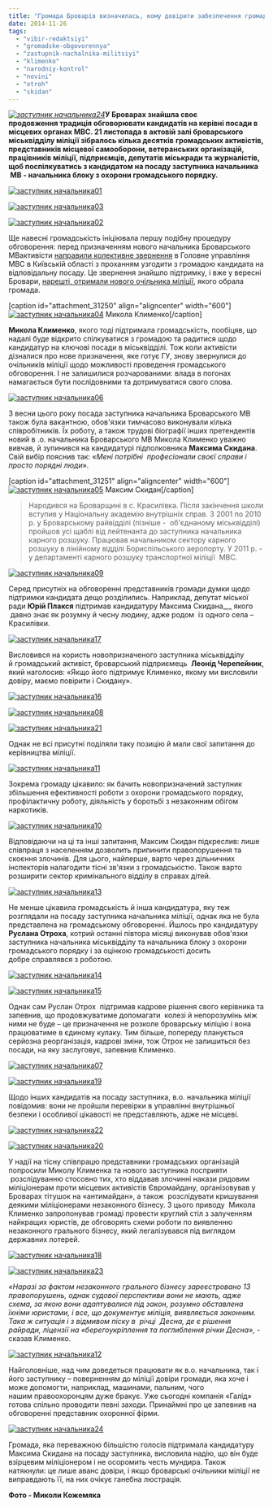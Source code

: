 ```yaml
---
title: "Громада Броварів визначилась, кому довірити забезпечення громадського порядку в місті"
date: 2014-11-26
tags: 
  - "vibir-redaktsiyi"
  - "gromadske-obgovorennya"
  - "zastupnik-nachalnika-militsiyi"
  - "klimenko"
  - "narodniy-kontrol"
  - "novini"
  - "otroh"
  - "skidan"
---
```


_[![заступник начальника24](https://mpz.brovary.org/wp-content/uploads/2014/11/zastupnik-nachalnika24.jpg)](https://mpz.brovary.org/wp-content/uploads/2014/11/zastupnik-nachalnika24.jpg)_**У Броварах знайшла своє продовження традиція обговорювати кандидатів на керівні посади в місцевих органах МВС. 21 листопада в актовій залі броварського міськвідділу міліції зібралось кілька десятків** **громадських активістів, представників місцевої самооборони, ветеранських організацій, працівників міліції, підприємців, депутатів міськради та журналістів, щоб поспілкуватись з кандидатом на посаду заступника начальника  МВ - начальника блоку з охорони громадського порядку.**

[![заступник начальника01](https://mpz.brovary.org/wp-content/uploads/2014/11/zastupnik-nachalnika01.jpg)](https://mpz.brovary.org/wp-content/uploads/2014/11/zastupnik-nachalnika01.jpg)

[![заступник начальника03](https://mpz.brovary.org/wp-content/uploads/2014/11/zastupnik-nachalnika03.jpg)](https://mpz.brovary.org/wp-content/uploads/2014/11/zastupnik-nachalnika03.jpg)

[![заступник начальника02](https://mpz.brovary.org/wp-content/uploads/2014/11/zastupnik-nachalnika02.jpg)](https://mpz.brovary.org/wp-content/uploads/2014/11/zastupnik-nachalnika02.jpg)

Ще навесні громадськість ініціювала першу подібну процедуру обговорення: перед призначенням нового начальника Броварського МВактивісти [направили колективне звернення](https://mpz.brovary.org/brovarchani-vimagayut-uzgoditi-z-gromadoyu-kandidaturu-na-posadu-nachalnika-militsiyi/) в Головне управління МВС в Київській області з проханням узгодити з громадою кандидата на відповідальну посаду. Це звернення знайшло підтримку, і вже у вересні Бровари, [нарешті, отримали нового очільника міліції](https://mpz.brovary.org/u-brovarah-noviy-prokuror-ta-nachalnik-militsiyi-gromada-zaproshuye-yih-na-dialog/), якого обрала громада.

\[caption id="attachment\_31250" align="aligncenter" width="600"\][![заступник начальника04](https://mpz.brovary.org/wp-content/uploads/2014/11/zastupnik-nachalnika04.jpg)](https://mpz.brovary.org/wp-content/uploads/2014/11/zastupnik-nachalnika04.jpg) Микола Клименко\[/caption\]

**Микола Клименко**, якого тоді підтримала громадськість, пообіцяв, що надалі буде відкрито спілкуватися з громадою та радитися щодо кандидатур на ключові посади в міськвідділі. Тож коли активісти дізналися про нове призначення, яке готує ГУ, знову звернулися до очільників міліції щодо можливості проведення громадського обговорення. І не залишилися розчарованими: влада в погонах намагається бути послідовними та дотримуватися свого слова.

[![заступник начальника06](https://mpz.brovary.org/wp-content/uploads/2014/11/zastupnik-nachalnika06.jpg)](https://mpz.brovary.org/wp-content/uploads/2014/11/zastupnik-nachalnika06.jpg)

З весни цього року посада заступника начальника Броварського МВ також була вакантною, обов'язки тимчасово виконували кілька співробітників. Їх роботу, а також трудові біографії інших претендентів новий в .о. начальника Броварського МВ Микола Клименко уважно вивчав, й зупинився на кандидатурі підполковника **Максима Скидана**. Свій вибір пояснив так: «_Мені потрібні  професіонали своєї справи і просто порядні люди_».

\[caption id="attachment\_31251" align="aligncenter" width="600"\][![заступник начальника05](https://mpz.brovary.org/wp-content/uploads/2014/11/zastupnik-nachalnika05.jpg)](https://mpz.brovary.org/wp-content/uploads/2014/11/zastupnik-nachalnika05.jpg) Максим Скидан\[/caption\]

> Народився на Броварщині в с. Красилівка. Після закінчення школи вступив у Національну академію внутрішніх справ. З 2001 по 2010 р. у Броварському райвідділі (пізніше -  об'єднаному міськвідділі) пройшов усі щаблі від лейтенанта до заступника начальника карного розшуку. Працював начальником сектору карного розшуку в лінійному відділі Бориспільського аеропорту. У 2011 р. - у департаменті карного розшуку транспортної міліції  МВС.  

[![заступник начальника09](https://mpz.brovary.org/wp-content/uploads/2014/11/zastupnik-nachalnika09.jpg)](https://mpz.brovary.org/wp-content/uploads/2014/11/zastupnik-nachalnika09.jpg)

Серед присутніх на обговоренні представників громади думки щодо підтримки кандидата дещо розділились. Наприклад, депутат міської ради **Юрій Плакся** підтримав кандидатуру Максима Скидана_,_ якого  давно знає як розумну й чесну людину, адже родом  із одного села – Красилівки.

[![заступник начальника17](https://mpz.brovary.org/wp-content/uploads/2014/11/zastupnik-nachalnika17.jpg)](https://mpz.brovary.org/wp-content/uploads/2014/11/zastupnik-nachalnika17.jpg)

Висловився на користь новопризначеного заступника міськвідділу й громадський активіст, броварський підприємець  **Леонід Черепейник**, який наголосив: «Якщо його підтримує Клименко, якому ми висловили довіру, маємо повірити і Скидану».

[![заступник начальника16](https://mpz.brovary.org/wp-content/uploads/2014/11/zastupnik-nachalnika16.jpg)](https://mpz.brovary.org/wp-content/uploads/2014/11/zastupnik-nachalnika16.jpg)

[![заступник начальника08](https://mpz.brovary.org/wp-content/uploads/2014/11/zastupnik-nachalnika08.jpg)](https://mpz.brovary.org/wp-content/uploads/2014/11/zastupnik-nachalnika08.jpg)

[![заступник начальника21](https://mpz.brovary.org/wp-content/uploads/2014/11/zastupnik-nachalnika21.jpg)](https://mpz.brovary.org/wp-content/uploads/2014/11/zastupnik-nachalnika21.jpg)

Однак не всі присутні поділяли таку позицію й мали свої запитання до керівництва міліції.

[![заступник начальника11](https://mpz.brovary.org/wp-content/uploads/2014/11/zastupnik-nachalnika11.jpg)](https://mpz.brovary.org/wp-content/uploads/2014/11/zastupnik-nachalnika11.jpg)

Зокрема громаду цікавило: як бачить новопризначений заступник збільшення ефективності роботи з охорони громадського порядку, профілактичну роботу, діяльність у боротьбі з незаконним обігом наркотиків.

[![заступник начальника10](https://mpz.brovary.org/wp-content/uploads/2014/11/zastupnik-nachalnika10.jpg)](https://mpz.brovary.org/wp-content/uploads/2014/11/zastupnik-nachalnika10.jpg)

Відповідаючи на ці та інші запитання, Максим Скидан підкреслив: лише співпраця з населенням дозволить припинити правопорушення та скоєння злочинів. Для цього, найперше, варто через дільничних інспекторів налагодити тісні зв'язки з громадськістю. Також варто розширити сектор кримінального відділу в справах дітей.

[![заступник начальника13](https://mpz.brovary.org/wp-content/uploads/2014/11/zastupnik-nachalnika13.jpg)](https://mpz.brovary.org/wp-content/uploads/2014/11/zastupnik-nachalnika13.jpg)

Не менше цікавила громадськість й інша кандидатура, яку теж розглядали на посаду заступника начальника міліції, однак яка не була представлена на громадському обговоренні. Йшлось про кандидатуру **Руслана Отроха**, котрий останні півтора місяці виконував обов'язки заступника начальника міськвідділу та начальника блоку з охорони громадського порядку і за оцінкою громадськості досить добре справлявся з роботою.

[![заступник начальника14](https://mpz.brovary.org/wp-content/uploads/2014/11/zastupnik-nachalnika14.jpg)](https://mpz.brovary.org/wp-content/uploads/2014/11/zastupnik-nachalnika14.jpg)

[![заступник начальника15](https://mpz.brovary.org/wp-content/uploads/2014/11/zastupnik-nachalnika15.jpg)](https://mpz.brovary.org/wp-content/uploads/2014/11/zastupnik-nachalnika15.jpg)

Однак сам Руслан Отрох  підтримав кадрове рішення свого керівника та запевнив, що продовжуватиме допомагати  колезі й непорозумінь між ними не буде – це призначення не розколе броварську міліцію і вона працюватиме в єдиному кулаку. Тим більше, попереду планується серйозна реорганізація, кадрові зміни, тож Отрох не залишиться без посади, на яку заслуговує, запевнив Клименко.

[![заступник начальника07](https://mpz.brovary.org/wp-content/uploads/2014/11/zastupnik-nachalnika07.jpg)](https://mpz.brovary.org/wp-content/uploads/2014/11/zastupnik-nachalnika07.jpg)

[![заступник начальника19](https://mpz.brovary.org/wp-content/uploads/2014/11/zastupnik-nachalnika19.jpg)](https://mpz.brovary.org/wp-content/uploads/2014/11/zastupnik-nachalnika19.jpg)

Щодо інших кандидатів на посаду заступника, в.о. начальника міліції повідомив: вони не пройшли перевірки в управлінні внутрішньої безпеки і особливої цікавості не представляють, адже не місцеві.

[![заступник начальника22](https://mpz.brovary.org/wp-content/uploads/2014/11/zastupnik-nachalnika22.jpg)](https://mpz.brovary.org/wp-content/uploads/2014/11/zastupnik-nachalnika22.jpg)

[![заступник начальника20](https://mpz.brovary.org/wp-content/uploads/2014/11/zastupnik-nachalnika20.jpg)](https://mpz.brovary.org/wp-content/uploads/2014/11/zastupnik-nachalnika20.jpg)

У надії на тісну співпрацю представники громадських організацій попросили Миколу Клименка та нового заступника посприяти  розслідуванню стосовно тих, хто віддавав злочинні накази рядовим міліціонерам проти місцевих активістів Євромайдану, організовував у Броварах тітушок на «антимайдан», а також  розслідувати кришування деякими міліціонерами незаконного бізнесу. З цього приводу  Микола Клименко запропонував громаді провести круглий стіл з залученням найкращих юристів, де обговорять схеми роботи по виявленню незаконного грального бізнесу, який легалізувався під виглядом державних лотерей.

[![заступник начальника18](https://mpz.brovary.org/wp-content/uploads/2014/11/zastupnik-nachalnika18.jpg)](https://mpz.brovary.org/wp-content/uploads/2014/11/zastupnik-nachalnika18.jpg)

[![заступник начальника23](https://mpz.brovary.org/wp-content/uploads/2014/11/zastupnik-nachalnika23.jpg)](https://mpz.brovary.org/wp-content/uploads/2014/11/zastupnik-nachalnika23.jpg)

_«Наразі за фактом незаконного грального бізнесу зареєстровано 13 правопорушень, однак судової перспективи вони не мають, адже схема, за якою вони адаптувалися під закон, розумно обставлена їхніми юристами, і все, що документує міліція, виявляється законним. Така ж ситуація і з відмивом піску в  річці  Десна, де є рішення райради, ліцензії на «берегоукріплення та поглиблення річки Десна»,_ \- сказав Клименко.

[![заступник начальника12](https://mpz.brovary.org/wp-content/uploads/2014/11/zastupnik-nachalnika12.jpg)](https://mpz.brovary.org/wp-content/uploads/2014/11/zastupnik-nachalnika12.jpg)

Найголовніше, над чим доведеться працювати як в.о. начальника, так і його заступнику – поверненням до міліції довіри громади, яка хоче і може допомогти, наприклад, машинами, пальним, чого нашим правоохоронцям дуже бракує. Уже сьогодні компанія «Галід»  готова спільно проводити певні заходи. Принаймні про це запевнив на обговоренні представник охоронної фірми.

[![заступник начальника24](https://mpz.brovary.org/wp-content/uploads/2014/11/zastupnik-nachalnika24.jpg)](https://mpz.brovary.org/wp-content/uploads/2014/11/zastupnik-nachalnika24.jpg)

Громада, яка переважною більшістю голосів підтримала кандидатуру Максима Скидана на посаду заступника, висловила надію, що він буде взірцевим міліціонером і не осоромить честь мундира. Також натякнули: це лише аванс довіри, і якщо броварські очільники міліції не виправдають її, на них очікує ганебна люстрація.

**Фото - Миколи Кожемяка**
